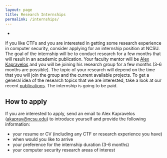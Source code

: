 ```yaml
---
layout: page
title: Research Internships
permalink: /internships/
---
```


-
If you like CTFs and you are interested in getting some research experience in computer security, consider applying for an internship position at NCSU. The goal of the internship will be to conduct research for a few months that will result in an academic publication. Your faculty mentor will be [Alex Kapravelos](https://kapravelos.com) and you will be joining his research group for a few months (3-6 months are possible). The topic of your research will depend on the time that you will join the group and the current available projects. To get a general idea of the research topics that we are interested, take a look at our recent [publications](https://kapravelos.com/#publications). The internship is going to be paid.

## How to apply

If you are interested to apply, send an email to Alex Kapravelos ([akaprav@ncsu.edu](mailto:akaprav@ncsu.edu)) to introduce yourself and provide the following information:
* your resume or CV (including any CTF or research experience you have)
* when would you like to arrive
* your preference for the internship duration (3-6 months)
* your computer security research areas of interest
